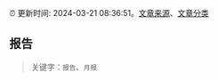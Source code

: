 :alarm_clock: 更新时间: 2024-03-21 08:36:51。[文章来源](/README.md)、[文章分类](/TAGS.md)

## 报告


> 关键字：`报告`、`月报`



